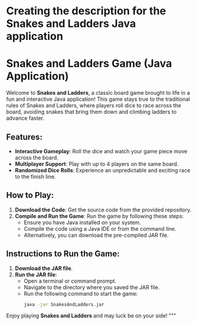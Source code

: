 # Creating the description for the Snakes and Ladders Java application 
# Snakes and Ladders Game (Java Application)

Welcome to **Snakes and Ladders**, a classic board game brought to life in a fun and interactive Java application! This game stays true to the traditional rules of Snakes and Ladders, where players roll dice to race across the board, avoiding snakes that bring them down and climbing ladders to advance faster.

## Features:
- **Interactive Gameplay**: Roll the dice and watch your game piece move across the board.
- **Multiplayer Support**: Play with up to 4 players on the same board.
- **Randomized Dice Rolls**: Experience an unpredictable and exciting race to the finish line.

## How to Play:
1. **Download the Code**: Get the source code from the provided repository.
2. **Compile and Run the Game**: Run the game by following these steps:
   - Ensure you have Java installed on your system.
   - Compile the code using a Java IDE or from the command line.
   - Alternatively, you can download the pre-compiled JAR file.

## Instructions to Run the Game:
1. **Download the JAR file**.
2. **Run the JAR file**:
   - Open a terminal or command prompt.
   - Navigate to the directory where you saved the JAR file.
   - Run the following command to start the game:
     ```bash
     java -jar SnakesAndLadders.jar
     ```

Enjoy playing **Snakes and Ladders** and may luck be on your side!
"""


